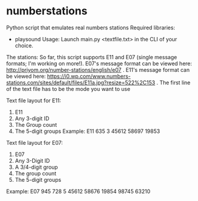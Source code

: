 # numberstations
Python script that emulates real numbers stations
Required libraries:
- playsound
Usage:
Launch main.py <textfile.txt> in the CLI of your choice.

The stations:
So far, this script supports E11 and E07 (single message formats; I'm working on more!).
E07's message format can be viewed here: http://priyom.org/number-stations/english/e07 .
E11's message format can be viewed here: https://i0.wp.com/www.numbers-stations.com/sites/default/files/E11a.jpg?resize=522%2C153 .
The first line of the text file has to be the mode you want to use

Text file layout for E11:
1.  E11
2.  Any 3-digit ID
3.  The Group count
4.  The 5-digit groups
Example:
E11
635
3
45612 58697 19853

Text file layout for E07:
1.  E07
2.  Any 3-Digit ID
3.  A 3/4-digit group
4.  The group count
5.  The 5-digit groups

Example:
E07
945
728
5
45612 58676 19854 98745 63210
